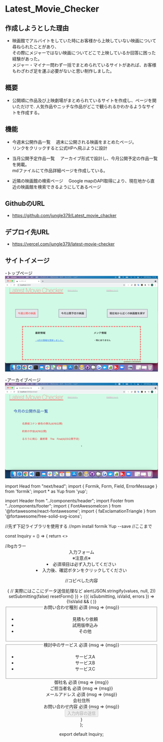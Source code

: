 # Latest_Movie_Checker

## 作成しようとした理由
- 映画館でアルバイトをしていた時にお客様から上映していない映画について尋ねられたことがあり、  
その際にメジャーではない映画についてどこで上映しているか回答に困った経験があった。   
メジャー・マイナー問わず一括でまとめられているサイトがあれば、お客様もわざわざ足を運ぶ必要がないと思い制作しました。

## 概要
- 公開順に作品及び上映劇場がまとめられているサイトを作成し、ページを開いただけで. 
人気作品やニッチな作品がどこで観られるかわかるようなサイトを作成する。
 
## 機能
- 今週末公開作品一覧
　週末に公開される映画をまとめたページ。  
 リンクをクリックすると公式HPへ飛ぶように設計
 
- 当月公開予定作品一覧
　アーカイブ形式で設計し、今月公開予定の作品一覧を掲載。  
 mdファイルにて作品詳細ページを作成している。
 
- 近隣の映画館の検索ページ
　Google mapのAPI取得により、現在地から直近の映画館を検索できるようにしてあるページ
 

## GithubのURL
- https://github.com/jungle379/Latest_movie_chacker

## デプロイ先URL
- https://vercel.com/jungle379/latest-movie-checker

## サイトイメージ
 -トップページ
<img src="/public/images/src1.jpg">

 -アーカイブページ
<img src="/public/images/src2.jpg">


import Head from "next/head";
import { Formik, Form, Field, ErrorMessage } from 'formik';
import * as Yup from 'yup';

import Header from "../components/header";
import Footer from "../components/footer";
import { FontAwesomeIcon } from '@fortawesome/react-fontawesome';
import { faExclamationTriangle } from '@fortawesome/free-solid-svg-icons';

//先ず下記ライブラリを使用する
//npm install formik Yup --save
//ここまで

const Inquiry = () => {
return <>
<Head>
<title>入力フォーム</title>
</Head>
//bgカラー
<Header />
<div className="text-4xl">入力フォーム</div>
<div className="text-2xl">※注意点※
<li className="text-red-400">必須項目は必ず入力してください</li>
<li className="text-red-400">入力後、確認ボタンをクリックしてください</li>
</div>

//コピペした内容
 <div className={styles.formArea}>
                <Formik
                    initialValues={{
                        inquiryType: '',
                        service: [],
                        company: '',
                        name: '',
                        email: '',
                        address: '',
                        content: '',
                    }}
                    validationSchema={Yup.object({
                        inquiryType: Yup.string()
                            .required('お問い合わせ種別を選択してください'),
                        service: Yup.array()
                            .min(1, '検討中のサービスを1つ以上選択してください'),
                        name: Yup.string()
                            .required('ご担当者名は必須です'),
                        company: Yup.string()
                            .required('御社名は必須です'),
                        email: Yup.string()
                            .email('メールアドレスの形式に誤りがあります')
                            .required('メールアドレスは必須です'),
                        content: Yup.string()
                            .required('お問い合わせ内容は必須です'),
                    })}
                    onSubmit={(values, { setSubmitting, resetForm }) => {
                        // 実際にはここにデータ送信処理など
                        alert(JSON.stringify(values, null, 2))
                        setSubmitting(false)
                        resetForm()
                    }}
                >
                    {({ isSubmitting, isValid, errors }) =>
                        <Form>
                            {!isValid && (
                                <Head>
                                    <title>{Object.keys(errors).length}箇所の入力エラーがあります - {title}</title>
                                </Head>
                            )}
                            <div className={styles.formField}>
                                <fieldset aria-required="true" aria-invalid={errors.inquiryType ? 'true' : 'false'}>
                                    <legend className={styles.formFieldName} id="labelInquiryType">
                                        お問い合わせ種別
                                        <span className={styles.formInputRequisite}>必須</span>
                                        <ErrorMessage name="inquiryType">
                                            {msg => <span className={styles.invalidForm} aria-live="polite"><FontAwesomeIcon icon={faExclamationTriangle} />{msg}</span>}
                                        </ErrorMessage>
                                    </legend>
                                    <div className={styles.formFieldInput}>
                                        <ul role="radiogroup" aria-labelledby="labelInquiryType">
                                            <li><Field name="inquiryType" id="inquiryType01" type="radio" value="見積もり依頼" /><label htmlFor="inquiryType01">見積もり依頼</label></li>
                                            <li><Field name="inquiryType" id="inquiryType02" type="radio" value="採用に関するお問い合わせ" /><label htmlFor="inquiryType02">試用版申込み</label></li>
                                            <li><Field name="inquiryType" id="inquiryType03" type="radio" value="その他" /><label htmlFor="inquiryType03">その他</label></li>
                                        </ul>
                                    </div>
                                </fieldset>
                            </div>
                            <div className={styles.formField}>
                                <fieldset aria-required="true" aria-invalid={errors.service ? 'true' : 'false'}>
                                    <legend className={styles.formFieldName} id="labeService">
                                        検討中のサービス
                                        <span className={styles.formInputRequisite}>必須</span>
                                        <ErrorMessage name="service">
                                            {msg => <span className={styles.invalidForm} aria-live="polite"><FontAwesomeIcon icon={faExclamationTriangle} />{msg}</span>}
                                        </ErrorMessage>
                                    </legend>
                                    <div className={styles.formFieldInput}>
                                        <ul role="group" aria-labelledby="labeService">
                                            <li><Field name="service" id="service01" type="checkbox" value="サービスA" /><label htmlFor="service01">サービスA</label></li>
                                            <li><Field name="service" id="service02" type="checkbox" value="サービスB" /><label htmlFor="service02">サービスB</label></li>
                                            <li><Field name="service" id="service03" type="checkbox" value="サービスC" /><label htmlFor="service03">サービスC</label></li>
                                        </ul>
                                    </div>
                                </fieldset>
                            </div>
                            <div className={styles.formField}>
                                <div className={styles.formFieldName}>
                                    <label htmlFor="company">
                                        御社名
                                        <span className={styles.formInputRequisite}>必須</span>
                                        <ErrorMessage name="company">
                                            {msg => <span className={styles.invalidForm} aria-live="polite"><FontAwesomeIcon icon={faExclamationTriangle} />{msg}</span>}
                                        </ErrorMessage>
                                    </label>
                                </div>
                                <div className={styles.formFieldInput}>
                                    <Field
                                        name="company"
                                        id="company"
                                        type="text"
                                        placeholder="会社名や団体名をご記入ください"
                                        aria-required="true"
                                        aria-invalid={errors.company ? 'true' : 'false'}
                                    />
                                </div>
                            </div>
                            <div className={styles.formField}>
                                <div className={styles.formFieldName}>
                                    <label htmlFor="name">
                                        ご担当者名
                                        <span className={styles.formInputRequisite}>必須</span>
                                        <ErrorMessage name="name">
                                            {msg => <span className={styles.invalidForm} aria-live="polite"><FontAwesomeIcon icon={faExclamationTriangle} />{msg}</span>}
                                        </ErrorMessage>
                                    </label>
                                </div>
                                <div className={styles.formFieldInput}>
                                    <Field
                                        name="name"
                                        id="name"
                                        type="text"
                                        placeholder="ご担当者様のお名前をご記入ください"
                                        aria-required="true"
                                        aria-invalid={errors.name ? 'true' : 'false'}
                                    />
                                </div>
                            </div>
                            <div className={styles.formField}>
                                <div className={styles.formFieldName}>
                                    <label htmlFor="email">
                                        メールアドレス
                                        <span className={styles.formInputRequisite}>必須</span>
                                        <ErrorMessage name="email">
                                            {msg => <span className={styles.invalidForm} aria-live="polite"><FontAwesomeIcon icon={faExclamationTriangle} />{msg}</span>}
                                        </ErrorMessage>
                                    </label>
                                </div>
                                <div className={styles.formFieldInput}>
                                    <Field
                                        name="email"
                                        id="email"
                                        type="email"
                                        placeholder="メールアドレスを正しくご記入ください"
                                        aria-required="true"
                                        aria-invalid={errors.email ? 'true' : 'false'}
                                    />
                                </div>
                            </div>
                            <div className={styles.formField}>
                                <div className={styles.formFieldName}>
                                    <label htmlFor="address">会社住所</label>
                                </div>
                                <div className={styles.formFieldInput}>
                                    <Field
                                        name="address"
                                        id="address"
                                        component="textarea"
                                        placeholder="住所をご記入ください"
                                    />
                                </div>
                            </div>
                            <div className={styles.formField}>
                                <div className={styles.formFieldName}>
                                    <label htmlFor="content">
                                        お問い合わせ内容
                                        <span className={styles.formInputRequisite}>必須</span>
                                        <ErrorMessage name="content">
                                            {msg => <span className={styles.invalidForm} aria-live="polite"><FontAwesomeIcon icon={faExclamationTriangle} />{msg}</span>}
                                        </ErrorMessage>
                                    </label>
                                </div>
                                <div className={styles.formFieldInput}>
                                    <Field
                                        name="content"
                                        id="content"
                                        component="textarea"
                                        placeholder="お問い合わせ内容をご記入ください"
                                        aria-required="true"
                                        aria-invalid={errors.content ? 'true' : 'false'}
                                    />
                                </div>
                            </div>
                            <div className={styles.formSubmit}>
                                <button
                                    disabled={isSubmitting}
                                    type="submit"
                                    id="submit"
                                    title="入力内容を送信します">
                                    入力内容の送信
                                </button>
                            </div>
                        </Form>
                    }
                </Formik>
            </div>



<Footer />
</>
};

export default Inquiry;
